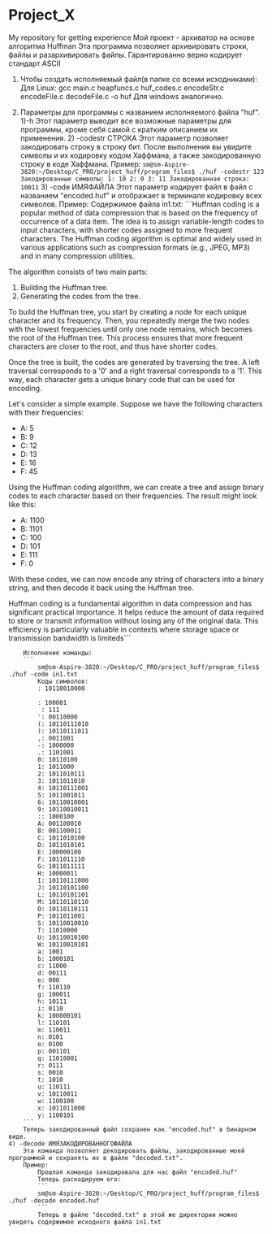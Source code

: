 # Project_X
My repository for getting experience
Мой проект - архиватор на основе алгоритма Huffman
Эта программа позволяет архивировать строки, файлы и разархивировать файлы.
Гарантированно верно кодирует стандарт ASCII

1. Чтобы создать исполняемый файл(в папке со всеми исходниками): 
    Для Linux: gcc main.c heapfuncs.c huf_codes.c encodeStr.c encodeFile.c decodeFile.c -o huf
    Для windows аналогично.
    
2. Параметры для программы с названием исполняемого файла "huf".
    1)-h 
        Этот параметр выводит все возможные параметры для программы, кроме себя самой с кратким описанием их применения.
    2) -codestr СТРОКА
        Этот параметр позволяет закодировать строку в строку бит. 
        После выполнения вы увидите символы и их кодировку кодом Хаффмана, а также закодированную строку в коде Хаффмана.
        Пример:
        ```
        sm@sm-Aspire-3820:~/Desktop/C_PRO/project_huff/program_files$ ./huf -codestr 123
        Закодированные символы:
        1: 10
        2: 0
        3: 11
        Закодированная строка: 10011
        ```
    3) -code ИМЯФАЙЛА
        Этот параметр кодирует файл в файл с названием "encoded.huf" и отображает в терминале кодировку всех символов.
        Пример:
        Содержимое файла in1.txt:
        ```Huffman coding is a popular method of data compression that is based on the frequency of occurrence of a data item. The idea is to assign variable-length codes to input characters, with shorter codes assigned to more frequent characters. The Huffman coding algorithm is optimal and widely used in various applications such as compression formats (e.g., JPEG, MP3) and in many compression utilities.

The algorithm consists of two main parts:
1. Building the Huffman tree.
2. Generating the codes from the tree.

To build the Huffman tree, you start by creating a node for each unique character and its frequency. Then, you repeatedly merge the two nodes with the lowest frequencies until only one node remains, which becomes the root of the Huffman tree. This process ensures that more frequent characters are closer to the root, and thus have shorter codes.

Once the tree is built, the codes are generated by traversing the tree. A left traversal corresponds to a '0' and a right traversal corresponds to a '1'. This way, each character gets a unique binary code that can be used for encoding.

Let's consider a simple example. Suppose we have the following characters with their frequencies:
- A: 5
- B: 9
- C: 12
- D: 13
- E: 16
- F: 45

Using the Huffman coding algorithm, we can create a tree and assign binary codes to each character based on their frequencies. The result might look like this:
- A: 1100
- B: 1101
- C: 100
- D: 101
- E: 111
- F: 0

With these codes, we can now encode any string of characters into a binary string, and then decode it back using the Huffman tree.

Huffman coding is a fundamental algorithm in data compression and has significant practical importance. It helps reduce the amount of data required to store or transmit information without losing any of the original data. This efficiency is particularly valuable in contexts where storage space or transmission bandwidth is limiteds```

        Исполнение команды:
        ```
            sm@sm-Aspire-3820:~/Desktop/C_PRO/project_huff/program_files$ ./huf -code in1.txt
            Коды символов:
            : 10110010000

            : 100001
             : 111
            ': 00110000
            (: 10110111010
            ): 10110111011
            ,: 0011001
            -: 1000000
            .: 1101001
            0: 10110100
            1: 1011000
            2: 1011010111
            3: 1011011010
            4: 10110111001
            5: 1011001011
            6: 10110010001
            9: 10110010011
            :: 1000100
            A: 001100010
            B: 001100011
            C: 1011010100
            D: 1011010101
            E: 100000100
            F: 1011011110
            G: 1011011111
            H: 10000011
            I: 10110111000
            J: 10110101100
            L: 10110101101
            M: 10110110110
            O: 10110110111
            P: 1011011001
            S: 10110010010
            T: 11010000
            U: 10110010100
            W: 10110010101
            a: 1001
            b: 1000101
            c: 11000
            d: 00111
            e: 000
            f: 110110
            g: 100011
            h: 10111
            i: 0110
            k: 100000101
            l: 110101
            m: 110011
            n: 0101
            o: 0100
            p: 001101
            q: 11010001
            r: 0111
            s: 0010
            t: 1010
            u: 110111
            v: 10110011
            w: 1100100
            x: 1011011000
            y: 1100101
        ```
        Теперь закодированный файл сохранен как "encoded.huf" в бинарном виде.
    4) -decode ИМЯЗАКОДИРОВАННОГОФАЙЛА
        Эта команда позволяет декодировать файлы, закодированные моей программой и сохранять их в файле "decoded.txt".
        Пример:
            Прошлая команда закодировала для нас файл "encoded.huf"
            Теперь раскодируем его:
            ```
            sm@sm-Aspire-3820:~/Desktop/C_PRO/project_huff/program_files$ ./huf -decode encoded.huf 
            ```
            Теперь в файле "decoded.txt" в этой же директории можно увидеть содержимое исходного файла in1.txt
            
     
        
        

